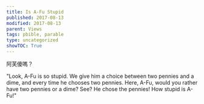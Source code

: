 ```yaml
---
title: Is A-Fu Stupid
published: 2017-08-13
modified: 2017-08-13
parent: Views
tags: pbible, parable
type: uncategorized
showTOC: True
---
```


阿芙傻嗎？ 

"Look, A-Fu is so stupid. We give him a choice between two pennies and a dime, and every time he chooses two pennies. Here, A-Fu, would you rather have two pennies or a dime? See? He chose the pennies! How stupid is A-Fu!"